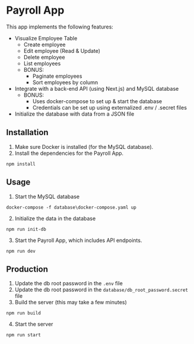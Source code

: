 # Payroll App
This app implements the following features:
- Visualize Employee Table
  - Create employee
  - Edit employee (Read & Update)
  - Delete employee
  - List employees
  - BONUS: 
    - Paginate employees
    - Sort employees by column
- Integrate with a back-end API (using Next.js) and MySQL database
  - BONUS:
    - Uses docker-compose to set up & start the database
    - Credentials can be set up using externalized .env / .secret files
- Initialize the database with data from a JSON file

## Installation
1. Make sure Docker is installed (for the MySQL database).
2. Install the dependencies for the Payroll App.
```
npm install
```

## Usage
1. Start the MySQL database
```
docker-compose -f database\docker-compose.yaml up
```

2. Initialize the data in the database
```
npm run init-db
```

3. Start the Payroll App, which includes API endpoints.
```
npm run dev
```

## Production 
1. Update the db root password in the `.env` file
2. Update the db root password in the `database/db_root_password.secret` file
3. Build the server (this may take a few minutes)
```
npm run build
```
4. Start the server
```
npm run start
```